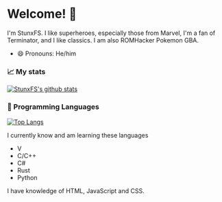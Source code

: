 # Welcome! 👋

<!--
**StunxFS/StunxFS** is a ✨ _special_ ✨ repository because its `README.md` (this file) appears on your GitHub profile.

Here are some ideas to get you started:

- 🔭 I’m currently working on ...
- 🌱 I’m currently learning ...
- 👯 I’m looking to collaborate on ...
- 🤔 I’m looking for help with ...
- 💬 Ask me about ...
- 📫 How to reach me: ...
- 😄 Pronouns: ...
- ⚡ Fun fact: ...
-->

I'm StunxFS. I like superheroes, especially those from Marvel, I'm a fan of Terminator, and I like classics. I am also ROMHacker Pokemon GBA.

* 😄 Pronouns: He/him

### :chart_with_upwards_trend: My stats
[![StunxFS's github stats](https://github-readme-stats.vercel.app/api?username=StunxFS)](https://github.com/anuraghazra/github-readme-stats)

### :rice_scene: Programming Languages
[![Top Langs](https://github-readme-stats.vercel.app/api/top-langs/?username=StunxFS&layout=compact)](https://github.com/anuraghazra/github-readme-stats)

I currently know and am learning these languages
* V
* C/C++
* C#
* Rust
* Python

I have knowledge of HTML, JavaScript and CSS.

<!--
### 🔭 I’m currently working on
Currently I have a project called [***"FokerScript"***](https://github.com/StunxFS/foker).
-->
